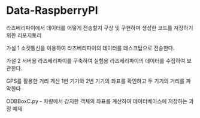 # Data-RaspberryPI

라즈베리파이에서 데이터를 어떻게 전송할지 구상 및 구현하며 생성한 코드를 저장하기 위한 리포지토리

가설 1
소켓통신을 이용하여 라즈베리파이의 데이터를 데스크탑으로 전송한다.

가설 2
서버용 라즈베리파이를 구축하여 실험용 라즈베리파이의 데이터를 수집하여 보관한다.

GPS를 활용한 거리 계산
1번 기기와 2번 기기의 좌표를 확인하고 두 기기의 거리를 파악한다

ODBBoxC.py - 차량에서 감지한 객체의 좌표를 계산하여 데이터베이스에 저장하는 과정 예제
